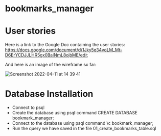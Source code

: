 # bookmarks_manager

# User stories

Here is a link to the Google Doc containing the user stories:
https://docs.google.com/document/d/1Jky5e34voLM_Mt-D6ErYCDJJLHR5gx0BaINmL8ojbME/edit

And here is an image of the wireframe so far:

![Screenshot 2022-04-11 at 14 39 41](https://user-images.githubusercontent.com/98953155/162753540-9afce001-179a-4e1a-8dea-73d19389d7e3.png)

# Database Installation

* Connect to psql
* Create the database using psql command CREATE DATABASE bookmark_manager;
* Connect to the database using psql command \c bookmark_manager;
* Run the query we have saved in the file 01_create_bookmarks_table.sql

